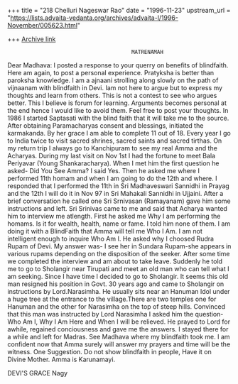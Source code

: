 +++
title = "218 Chelluri Nageswar Rao"
date = "1996-11-23"
upstream_url = "https://lists.advaita-vedanta.org/archives/advaita-l/1996-November/005623.html"

+++
[Archive link](https://lists.advaita-vedanta.org/archives/advaita-l/1996-November/005623.html)

                                           MATRENAMAH
Dear Madhava:
I posted a response to your querry on benefits of blindfaith.  Here am again,
to post a personal experience.  Pratyksha is better than paroksha knowledge.
I am a ajnaani strolling along slowly on the path of vijnaanam with
blindfaith in Devi.
Iam not here to argue but to express my thoughts and learn from others.  This
is not a contest to see who argues better.  This I believe is forum for
learning.   Arguments becomes personal at the end hence I would like to avoid
them. Feel free to post your thoughts.
In 1986 I started Saptasati with the blind faith that it will take me to the
source. After obtaining Paramacharyas consent and blessings, initiated the
karmakanda. By her grace I am able to complete 11 out of 18. Every year I go
to India twice to visit sacred shrines, sacred saints and sacred tirthas.  On
my return trip I always go to Kanchipuram to see my real Amma and the
Acharyas.  During my last visit on Nov 1st I had the fortune to meet Bala
Periyavar (Young Shankaracharya). When I met him the first question he asked-
Did You See Amma? I said Yes. Then he asked me where I performed 11th homam
and when I am going to do the 12th and where. I responded that I performed
the 11th in Sri Madhaveswari Sannidhi in Prayag and the 12th I will do it in
Nov 97 in Sri Mahakali Sannidhi in Ujjaini.  After a brief conversation he
called one Sri Srnivasan (Ramayanam) gave him some instructions and left. Sri
Srinivas came to me and said that Acharya wanted him to interview me
atlength. First he asked me Why I am performing the homams. Is it for wealth,
health, name or fame. I told him none of them.  I am doing it with a
BlindFaith that Amma will tell me Who I Am.  I am not intelligent enough to
inquire Who Am I.  He asked why I choosed Rudra Rupam of Devi.  My answer
was- I see her in Sundara Rupam-she appears in various rupams depending on
the disposition of the seeker.  After some time we completed the interview
and am about to take leave. Suddenly he told me to go to Sholangir near
Tirupati and meet an old man who can tell what I am seeking.  Since I have
time I decided to go to Sholangir.  It seems this old man resigned his
position in Govt. 30 years ago and came to Sholangir on instructions by
Lord.Narasimha.  He usually sits near an Hanuman Idol under a huge tree at
the entrance to the village.There are two temples one for Hanuman and the
other for Narasimha on the top of steep hills.  Convinced that this man was
instructed by Lord Narasimha I asked him the question- Who Am I, Why I Am
Here and When I will be relieved.  He prayed to Lord for awhile, regained
conciousness and gave me the answers.  I stayed there for a while and left
for Madras.
See Madhava where my blindfaith took me.  I am confident now that Amma surely
will answer my prayers and time will be the witness.
One Suggestion.  Do not show blindfaith in people, Have it on Divine Mother.
Amma is Karunamayi.

DEVI'S GRACE                                                            Nagy

